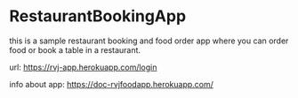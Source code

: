 # RestaurantBookingApp

this is a sample restaurant booking and food order app where you can order food or book a table in a restaurant.

url: https://rvj-app.herokuapp.com/login

info about app: https://doc-rvjfoodapp.herokuapp.com/